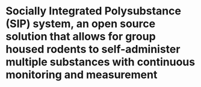 # Socially Integrated Polysubstance (SIP) system, an open source solution that allows for group housed rodents to self-administer multiple substances with continuous monitoring and measurement
